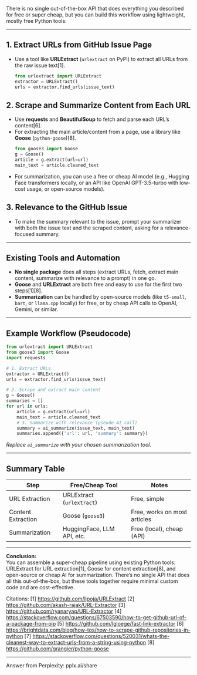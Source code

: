 There is no single out-of-the-box API that does everything you described for free or super cheap, but you can build this workflow using lightweight, mostly free Python tools:

---

## 1. **Extract URLs from GitHub Issue Page**
- Use a tool like **URLExtract** (`urlextract` on PyPI) to extract all URLs from the raw issue text[1].
    ```python
    from urlextract import URLExtract
    extractor = URLExtract()
    urls = extractor.find_urls(issue_text)
    ```

## 2. **Scrape and Summarize Content from Each URL**
- Use **requests** and **BeautifulSoup** to fetch and parse each URL’s content[6].
- For extracting the main article/content from a page, use a library like **Goose** (`python-goose`)[8].
    ```python
    from goose3 import Goose
    g = Goose()
    article = g.extract(url=url)
    main_text = article.cleaned_text
    ```
- For summarization, you can use a free or cheap AI model (e.g., Hugging Face transformers locally, or an API like OpenAI GPT-3.5-turbo with low-cost usage, or open-source models).

## 3. **Relevance to the GitHub Issue**
- To make the summary relevant to the issue, prompt your summarizer with both the issue text and the scraped content, asking for a relevance-focused summary.

---

## Existing Tools and Automation

- **No single package** does all steps (extract URLs, fetch, extract main content, summarize with relevance to a prompt) in one go.
- **Goose** and **URLExtract** are both free and easy to use for the first two steps[1][8].
- **Summarization** can be handled by open-source models (like `t5-small`, `bart`, or `llama.cpp` locally) for free, or by cheap API calls to OpenAI, Gemini, or similar.

---

## Example Workflow (Pseudocode)
```python
from urlextract import URLExtract
from goose3 import Goose
import requests

# 1. Extract URLs
extractor = URLExtract()
urls = extractor.find_urls(issue_text)

# 2. Scrape and extract main content
g = Goose()
summaries = []
for url in urls:
    article = g.extract(url=url)
    main_text = article.cleaned_text
    # 3. Summarize with relevance (pseudo-AI call)
    summary = ai_summarize(issue_text, main_text)
    summaries.append({'url': url, 'summary': summary})
```
*Replace `ai_summarize` with your chosen summarization tool.*

---

## Summary Table

| Step                  | Free/Cheap Tool                | Notes                          |
|-----------------------|-------------------------------|-------------------------------|
| URL Extraction        | URLExtract (`urlextract`)      | Free, simple                  |
| Content Extraction    | Goose (`goose3`)               | Free, works on most articles  |
| Summarization         | HuggingFace, LLM API, etc.     | Free (local), cheap (API)     |

---

**Conclusion:**  
You can assemble a super-cheap pipeline using existing Python tools: URLExtract for URL extraction[1], Goose for content extraction[8], and open-source or cheap AI for summarization. There’s no single API that does all this out-of-the-box, but these tools together require minimal custom code and are cost-effective.

Citations:
[1] https://github.com/lipoja/URLExtract
[2] https://github.com/akash-rajak/URL-Extractor
[3] https://github.com/ryanaryap/URL-Extractor
[4] https://stackoverflow.com/questions/67503590/how-to-get-github-url-of-a-package-from-pip
[5] https://github.com/lgloege/fast-link-extractor
[6] https://brightdata.com/blog/how-tos/how-to-scrape-github-repositories-in-python
[7] https://stackoverflow.com/questions/520031/whats-the-cleanest-way-to-extract-urls-from-a-string-using-python
[8] https://github.com/grangier/python-goose

---
Answer from Perplexity: pplx.ai/share
